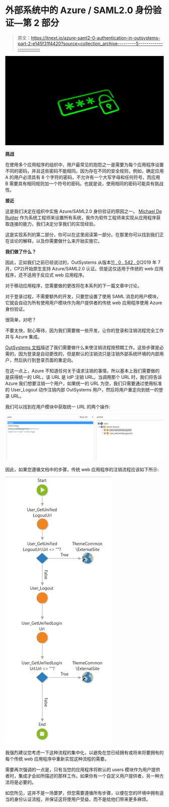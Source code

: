 # 外部系统中的 Azure / SAML2.0 身份验证—第 2 部分

> 原文：<https://itnext.io/azure-saml2-0-authentication-in-outsystems-part-2-e145f31f4420?source=collection_archive---------5----------------------->

![](img/d6d82c5c034376a14442af96a9c26d42.png)

**挑战**

在使用多个应用程序的组织中，用户最常见的抱怨之一是需要为每个应用程序设置不同的密码，并且这些密码不能相同。因为存在不同的安全规则，例如，确定应用 A 的用户必须具有 8 个字符的密码，不允许有一个大写字母和任何符号，而应用 B 需要具有相同规则加一个符号的密码。也就是说，使用相同的密码可能具有挑战性。

**接近**

这是我们决定在组织中实施 Azure/SAML2.0 身份验证的原因之一。 [Michael De Ruijter](https://medium.com/@michaeldr1992) 作为系统工程师来设置所有系统，我作为软件工程师来实现从应用程序获取连接的能力，我们决定分享我们的实现经验。

这是实现系列的第二部分，你可以在这里阅读第一部分。在那里你可以找到我们正在谈论的解释，以及你需要做什么来开始实施它。

**我们做了什么？**

因此，正如我们之前已经说过的，OutSystems 从版本[11 . 0 . 542 . 0](https://www.outsystems.com/downloads/ScreenDetails.aspx?MajorVersion=11&ReleaseId=19322&ComponentName=Platform+Server)(2019 年 7 月，CP2)开始原生支持 Azure/SAML2.0 认证。但是这仅适用于传统的 web 应用程序，还不适用于反应式 web 应用程序。

对于移动应用程序，您需要做的更改将在本系列的下一篇文章中讨论。

对于登录过程，不需要额外的开发，只要您设置了使用 SAML 消息的用户模块，它就会自动为所有使用用户模块作为用户提供者的传统 web 应用程序使用 Azure 身份验证。

很简单，对吧？

不要太快，耐心等待，因为我们需要做一些开发，让你的登录和注销流程完全工作并与 Azure 集成。

[OutSystems 文档](https://success.outsystems.com/Documentation/11/Developing_an_Application/Secure_the_Application/End_User_Management/End_Users_Authentication/Configure_SAML_2.0_Authentication)描述了我们需要做什么来使注销流程按预期工作。这些步骤是必需的，因为登录是自动更改的，但是默认的注销流只是注销外部系统环境的内部用户，然后执行到登录页面的重定向。

在这一点上，Azure 不知道任何关于请求注销的事情，所以基本上我们需要做的是获得统一的 URL，该 URL 是 IdP 注销 URL。当调用那个 URL 时，我们将告诉 Azure 我们想要注销一个用户，如果统一的 URL 为空，我们只需要通过使用标准的 User_Logout 动作注销内部 OutSystems 用户，然后将用户重定向到统一的登录 URL。

我们可以找到在用户模块中获取统一 URL 的两个操作:

![](img/cb63a8f2874da9ece74249aed379932b.png)

因此，如果您遵循文档中的步骤，传统 web 应用程序的注销流程应该如下所示:

![](img/542458a173cab28d310a50b735f5d810.png)

我强烈建议您考虑一下这种流程的集中化，以避免在您已经拥有或将来将要拥有的每个传统 web 应用程序中重新实现这种流程的需要。

需要再次强调的一点是，只有当您的应用程序将默认的 users 模块作为用户提供者时，集成才会如所描述的那样工作。如果你有一个自定义用户提供者，另一种方法将是必要的。

如您所见，这并不是一场噩梦，但您需要遵循所有步骤，以便在您的环境中拥有适当的身份认证流程，并保证这将使用户受益，而不是给他们带来更多麻烦。